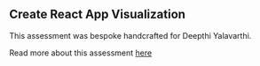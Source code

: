 ## Create React App Visualization

This assessment was bespoke handcrafted for Deepthi Yalavarthi.

Read more about this assessment [here](https://react.eogresources.com)
